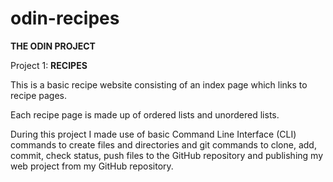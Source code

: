 # odin-recipes
**THE ODIN PROJECT**

Project 1: **RECIPES**

This is a basic recipe website consisting of an index page which links to recipe pages.

Each recipe page is made up of ordered lists and unordered lists.

During this project I made use of basic Command Line Interface (CLI) commands to create files and directories and git commands to clone, add, commit, check status, push files to the GitHub repository and publishing my web project from my GitHub repository.